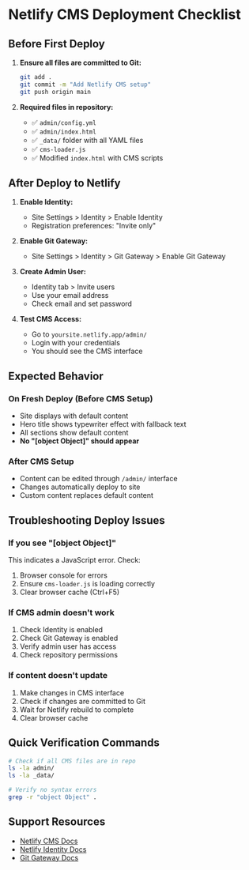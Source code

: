 # Netlify CMS Deployment Checklist

## Before First Deploy

1. **Ensure all files are committed to Git:**
   ```bash
   git add .
   git commit -m "Add Netlify CMS setup"
   git push origin main
   ```

2. **Required files in repository:**
   - ✅ `admin/config.yml`
   - ✅ `admin/index.html` 
   - ✅ `_data/` folder with all YAML files
   - ✅ `cms-loader.js`
   - ✅ Modified `index.html` with CMS scripts

## After Deploy to Netlify

1. **Enable Identity:**
   - Site Settings > Identity > Enable Identity
   - Registration preferences: "Invite only"

2. **Enable Git Gateway:**
   - Site Settings > Identity > Git Gateway > Enable Git Gateway

3. **Create Admin User:**
   - Identity tab > Invite users
   - Use your email address
   - Check email and set password

4. **Test CMS Access:**
   - Go to `yoursite.netlify.app/admin/`
   - Login with your credentials
   - You should see the CMS interface

## Expected Behavior

### On Fresh Deploy (Before CMS Setup)
- Site displays with default content
- Hero title shows typewriter effect with fallback text
- All sections show default content
- **No "[object Object]" should appear**

### After CMS Setup
- Content can be edited through `/admin/` interface
- Changes automatically deploy to site
- Custom content replaces default content

## Troubleshooting Deploy Issues

### If you see "[object Object]"
This indicates a JavaScript error. Check:
1. Browser console for errors
2. Ensure `cms-loader.js` is loading correctly
3. Clear browser cache (Ctrl+F5)

### If CMS admin doesn't work
1. Check Identity is enabled
2. Check Git Gateway is enabled  
3. Verify admin user has access
4. Check repository permissions

### If content doesn't update
1. Make changes in CMS interface
2. Check if changes are committed to Git
3. Wait for Netlify rebuild to complete
4. Clear browser cache

## Quick Verification Commands

```bash
# Check if all CMS files are in repo
ls -la admin/
ls -la _data/

# Verify no syntax errors
grep -r "object Object" .
```

## Support Resources

- [Netlify CMS Docs](https://www.netlifycms.org/docs/)
- [Netlify Identity Docs](https://docs.netlify.com/visitor-access/identity/)
- [Git Gateway Docs](https://docs.netlify.com/visitor-access/git-gateway/)
